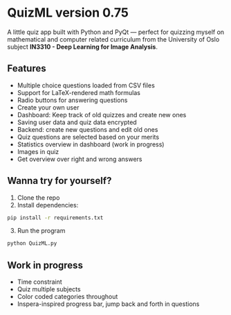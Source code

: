 # QuizML version 0.75

A little quiz app built with Python and PyQt — perfect for quizzing myself on mathematical and computer related curriculum from the University of Oslo subject **IN3310 - Deep Learning for Image Analysis**.

## Features

- Multiple choice questions loaded from CSV files
- Support for LaTeX-rendered math formulas
- Radio buttons for answering questions
- Create your own user
- Dashboard: Keep track of old quizzes and create new ones
- Saving user data and quiz data encrypted
- Backend: create new questions and edit old ones
- Quiz questions are selected based on your merits
- Statistics overview in dashboard (work in progress)
- Images in quiz
- Get overview over right and wrong answers

## Wanna try for yourself?

1. Clone the repo
2. Install dependencies:

```bash
pip install -r requirements.txt
```

3. Run the program

```bash
python QuizML.py
```

## Work in progress

- Time constraint
- Quiz multiple subjects
- Color coded categories throughout
- Inspera-inspired progress bar, jump back and forth in questions